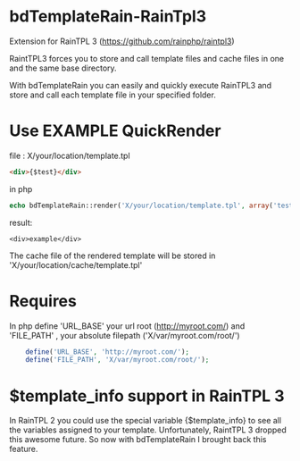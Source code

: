 bdTemplateRain-RainTpl3
=======================

Extension for RainTPL 3 (https://github.com/rainphp/raintpl3)

RaintTPL3 forces you to store and call template files and cache files in one and the same base directory.

With bdTemplateRain you can easily and quickly execute RainTPL3 and store and call each template file in your specified folder.


Use EXAMPLE QuickRender
=======================

file : X/your/location/template.tpl 
```html
<div>{$test}</div>
```

in php
```php
echo bdTemplateRain::render('X/your/location/template.tpl', array('test'=>'example'));
```

result:
```
<div>example</div>
```

The cache file of the rendered template will be stored in 'X/your/location/cache/template.tpl'


Requires
=======================
In php define 'URL_BASE' your url root (http://myroot.com/) and 'FILE_PATH' , your absolute filepath ('X/var/myroot.com/root/')
```php
	define('URL_BASE', 'http://myroot.com/');
	define('FILE_PATH', 'X/var/myroot.com/root/');
```


$template_info support in RainTPL 3
=======================
In RainTPL 2 you could use the special variable {$template_info} to see all the variables assigned to your template.
Unfortunately, RaintTPL 3 dropped this awesome future. So now with bdTemplateRain I brought back this feature.

